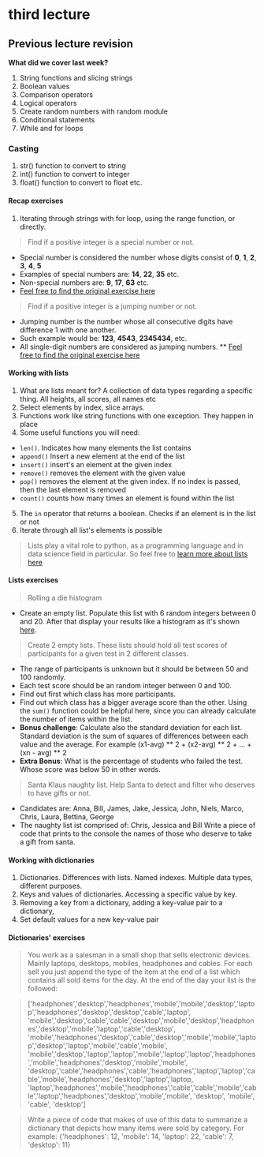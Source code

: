 # third lecture

## Previous lecture revision

**What did we cover last week?**

1. String functions and slicing strings
2. Boolean values
3. Comparison operators
4. Logical operators
5. Create random numbers with random module
6. Conditional statements
7. While and for loops

### Casting

1. str() function to convert to string
2. int() function to convert to integer
3. float() function to convert to float etc.

#### Recap exercises

1. Iterating through strings with for loop, using the range function, or directly.

> Find if a positive integer is a special number or not.
* Special number is considered the number whose digits consist of **0**, **1**, **2**, **3**, **4**, **5**
* Examples of special numbers are: **14**, **22**, **35** etc.
* Non-special numbers are: **9**, **17**, **63** etc.
* [Feel free to find the original exercise here](https://www.codewars.com/kata/5a55f04be6be383a50000187)

>Find if a positive integer is a jumping number or not.
* Jumping number is the number whose all consecutive digits have difference 1 with one another.
* Such example would be: **123**, **4543**, **2345434**, etc.
* All single-digit numbers are considered as jumping numbers.
** [Feel free to find the original exercise here](https://www.codewars.com/kata/5a54e796b3bfa8932c0000ed)

#### Working with lists

1. What are lists meant for? A collection of data types regarding a specific thing. All heights, all scores, all names etc
2. Select elements by index, slice arrays.
3. Functions work like string functions with one exception. They happen in place
4. Some useful functions you will need:
  * `len()`. Indicates how many elements the list contains
  * `append()` Insert a new element at the end of the list
  * `insert()` insert's an element at the given index
  * `remove()` removes the element with the given value
  * `pop()` removes the element at the given index. If no index is passed, then the last element is removed
  * `count()` counts how many times an element is found within the list
5. The `in` operator that returns a boolean. Checks if an element is in the list or not
6. Iterate through all list's elements is possible
> Lists play a vital role to python, as a programming language and in data science field in particular. So feel
free to [learn more about lists here](https://www.w3schools.com/python/python_lists.asp)

#### Lists exercises

> Rolling a die histogram
* Create an empty list. Populate this list with 6 random integers between 0 and 20. After that display your results like a
histogram as it's shown [here](https://www.codewars.com/kata/57d532d2164a67cded0001c7).

> Create 2 empty lists. These lists should hold all test scores of participants for a given test in 2 different classes.
* The range of participants is unknown but it should be between 50 and 100 randomly.
* Each test score should be an random integer between 0 and 100.
* Find out first which class has more participants.
* Find out which class has a bigger average score than the other. Using the `sum()` function could be helpful here, since
you can already calculate the number of items within the list.
* **Bonus challenge**: Calculate also the standard deviation for each list. Standard deviation is the sum of squares of differences between each value and the average. For example (x1-avg) ** 2 + (x2-avg) ** 2 + ... + (xn - avg) ** 2
* **Extra Bonus**: What is the percentage of students who failed the test. Whose score was below 50 in other words.

> Santa Klaus naughty list. Help Santa to detect and filter who deserves to have gifts or not.
* Candidates are: Anna, Bill, James, Jake, Jessica, John, Niels, Marco, Chris, Laura, Bettina, George
* The naughty list ist comprised of: Chris, Jessica and Bill
Write a piece of code that prints to the console the names of those who deserve to take a gift from santa.

#### Working with dictionaries

1. Dictionaries. Differences with lists. Named indexes. Multiple data types, different purposes.
2. Keys and values of dictionaries. Accessing a specific value by key.
3. Removing a key from a dictionary, adding a key-value pair to a dictionary,
4. Set default values for a new key-value pair

#### Dictionaries' exercises

> You work as a salesman in a small shop that sells electronic devices. Mainly laptops, desktops, mobiles, headphones
and cables. For each sell you just append the type of the item at the end of a list which contains all sold items for
the day.
At the end of the day your list is the followed:

> ['headphones','desktop','headphones','mobile','mobile','desktop','laptop','headphones','desktop','desktop','cable','laptop',
'mobile','desktop','cable','cable','desktop','mobile','desktop','headphones','desktop','mobile','laptop','cable','desktop',
'mobile','headphones','desktop','cable','desktop','mobile','mobile','laptop','desktop','laptop','mobile','cable','mobile',
'mobile','desktop','laptop','laptop','mobile','laptop','laptop','headphones','mobile','headphones','desktop','mobile','mobile',
'desktop','cable','headphones','cable','headphones','laptop','laptop','cable','mobile','headphones','desktop','laptop','laptop,
'laptop','headphones','mobile','headphones','cable','cable','mobile','cable','laptop','headphones','desktop','mobile','mobile',
'desktop', 'mobile', 'cable', 'desktop']

> Write a piece of code that makes of use of this data to summarize a dictionary that depicts how many items were sold by category.
For example: {'headphones': 12, 'mobile': 14, 'laptop': 22, 'cable': 7, 'desktop': 11}
